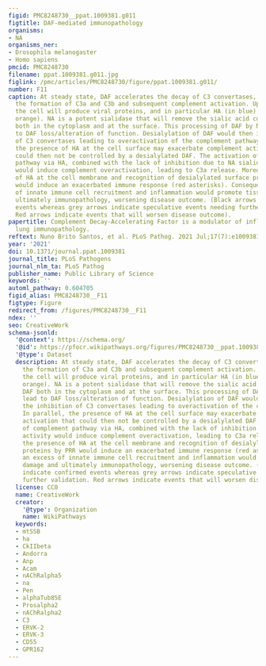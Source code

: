 ```yaml
---
figid: PMC8248730__ppat.1009381.g011
figtitle: DAF-mediated immunopathology
organisms:
- NA
organisms_ner:
- Drosophila melanogaster
- Homo sapiens
pmcid: PMC8248730
filename: ppat.1009381.g011.jpg
figlink: /pmc/articles/PMC8248730/figure/ppat.1009381.g011/
number: F11
caption: At steady state, DAF accelerates the decay of C3 convertases, inhibiting
  the formation of C3a and C3b and subsequent complement activation. Upon IAV infection,
  the cell will produce viral proteins, and in particular HA (in blue) and NA (in
  orange). NA is a potent sialidase that will remove the sialic acid content of DAF
  both in the cytoplasm and at the surface. This processing of DAF by NA may lead
  to DAF loss/alteration of function. Desialylation of DAF would then impair the inhibition
  of C3 convertases leading to overactivation of the complement pathway. In parallel,
  the presence of HA at the cell surface may exacerbate complement activation that
  could then not be controlled by a desialylated DAF. The activation of complement
  pathway via HA, combined with the lack of inhibition due to NA sialidase activity
  would induce complement overactivation, leading to C3a release. Moreover, the presence
  of HA at the cell membrane and recognition of desialylated surface proteins by PRR
  would induce an exacerbated immune response (red asterisks). Consequently, an excess
  of innate immune cell recruitment and inflammation would promote tissue damage and
  ultimately immunopathology, worsening disease outcome. (Black arrows indicate confirmed
  events whereas grey arrows indicate speculative events needing further validation.
  Red arrows indicate events that will worsen disease outcome).
papertitle: Complement Decay-Accelerating Factor is a modulator of influenza A virus
  lung immunopathology.
reftext: Nuno Brito Santos, et al. PLoS Pathog. 2021 Jul;17(7):e1009381.
year: '2021'
doi: 10.1371/journal.ppat.1009381
journal_title: PLoS Pathogens
journal_nlm_ta: PLoS Pathog
publisher_name: Public Library of Science
keywords: ''
automl_pathway: 0.604705
figid_alias: PMC8248730__F11
figtype: Figure
redirect_from: /figures/PMC8248730__F11
ndex: ''
seo: CreativeWork
schema-jsonld:
  '@context': https://schema.org/
  '@id': https://pfocr.wikipathways.org/figures/PMC8248730__ppat.1009381.g011.html
  '@type': Dataset
  description: At steady state, DAF accelerates the decay of C3 convertases, inhibiting
    the formation of C3a and C3b and subsequent complement activation. Upon IAV infection,
    the cell will produce viral proteins, and in particular HA (in blue) and NA (in
    orange). NA is a potent sialidase that will remove the sialic acid content of
    DAF both in the cytoplasm and at the surface. This processing of DAF by NA may
    lead to DAF loss/alteration of function. Desialylation of DAF would then impair
    the inhibition of C3 convertases leading to overactivation of the complement pathway.
    In parallel, the presence of HA at the cell surface may exacerbate complement
    activation that could then not be controlled by a desialylated DAF. The activation
    of complement pathway via HA, combined with the lack of inhibition due to NA sialidase
    activity would induce complement overactivation, leading to C3a release. Moreover,
    the presence of HA at the cell membrane and recognition of desialylated surface
    proteins by PRR would induce an exacerbated immune response (red asterisks). Consequently,
    an excess of innate immune cell recruitment and inflammation would promote tissue
    damage and ultimately immunopathology, worsening disease outcome. (Black arrows
    indicate confirmed events whereas grey arrows indicate speculative events needing
    further validation. Red arrows indicate events that will worsen disease outcome).
  license: CC0
  name: CreativeWork
  creator:
    '@type': Organization
    name: WikiPathways
  keywords:
  - mtSSB
  - ha
  - CkIIbeta
  - Andorra
  - Anp
  - Acam
  - nAChRalpha5
  - na
  - Pen
  - alphaTub85E
  - Prosalpha2
  - nAChRalpha2
  - C3
  - ERVK-2
  - ERVK-3
  - CD55
  - GPR162
---
```

